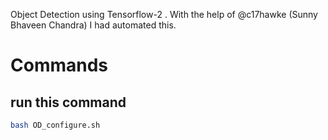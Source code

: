Object Detection using Tensorflow-2 . With the help of @c17hawke (Sunny Bhaveen Chandra) I had automated this.

# Commands

## run this command 
``` bash
bash OD_configure.sh
```


